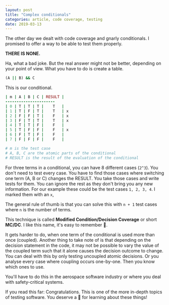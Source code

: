 ```yaml
---
layout: post
title: "Complex conditionals"
categories: article, code coverage, testing
date: 2019-03-13
---
```


The other day we dealt with code coverage and gnarly conditionals. I promised to offer a way to be able to test them properly.

**THERE IS NONE.**

Ha, what a bad joke. But the real answer might not be better, depending on your point of view.
What you have to do is create a table.

```ruby
(A || B) && C
```

This is our conditional.
```ruby
| m | A | B | C | RESULT |
----------------------
| 0 | T | T | T |    T   |
| 1 | T | F | T |    T   | x
| 2 | F | F | T |    F   | x
| 3 | F | T | T |    T   | x
| 4 | T | T | F |    F   |
| 5 | T | F | F |    F   | x
| 6 | F | T | F |    F   |
| 7 | F | F | F |    F   |

# m is the test case
# A, B, C are the atomic parts of the conditional
# RESULT is the result of the evaluation of the conditional
```

For three terms in a conditional, you can have 8 different cases (`2^3`). You don't need to test every case. You have to find those cases where switching one term (A, B or C) changes the RESULT. You take those cases and write tests for them. You can ignore the rest as they don't bring you any new information. For our example these could be the test cases `1, 2, 3, 4`. I marked them with an `x`,

The general rule of thumb is that you can solve this with `n + 1` test cases where `n` is the number of terms.

This technique is called **Modified Condition/Decision Coverage** or short **MC/DC**. I like this name, it's easy to remember 🤘.

It gets harder to do, when one term of the conditional is used more than once (coupled). Another thing to take note of is that depending on the decision statement in the code, it may not be possible to vary the value of the coupled term such that it alone causes the decision outcome to change. You can deal with this by only testing uncoupled atomic decisions. Or you analyse every case where coupling occurs one-by-one. Then you know which ones to use.

You'll have to do this in the aerospace software industry or where you deal with safety-critical systems.

If you read this far: Congratulations. This is one of the more in-depth topics of testing software. You deserve a 👏 for learning about these things!